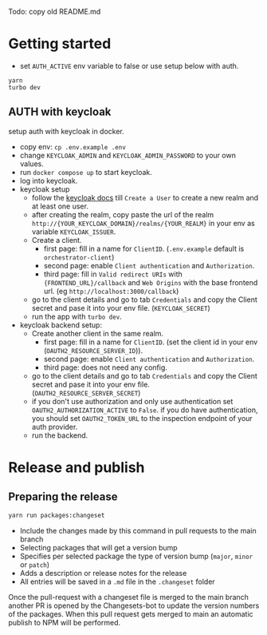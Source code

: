 Todo: copy old README.md

# Getting started

-   set `AUTH_ACTIVE` env variable to false or use setup below with auth.

```
yarn
turbo dev
```

## AUTH with keycloak

setup auth with keycloak in docker.

-   copy env: `cp .env.example .env`
-   change `KEYCLOAK_ADMIN` and `KEYCLOAK_ADMIN_PASSWORD` to your own values.
-   run `docker compose up` to start keycloak.
-   log into keycloak.
-   keycloak setup
    -   follow the [keycloak docs](https://www.keycloak.org/getting-started/getting-started-docker#_secure_the_first_application) till `Create a User` to create a new realm and at least one user.
    -   after creating the realm, copy paste the url of the realm `http://{YOUR_KEYCLOAK_DOMAIN}/realms/{YOUR_REALM}` in your env as variable `KEYCLOAK_ISSUER`.
    -   Create a client.
        -   first page: fill in a name for `ClientID`. (`.env.example` default is `orchestrator-client`)
        -   second page: enable `Client authentication` and `Authorization`.
        -   third page: fill in `Valid redirect URIs` with `{FRONTEND_URL}/callback` and `Web Origins` with the base frontend url. (eg `http://localhost:3000/callback`)
    -   go to the client details and go to tab `Credentials` and copy the Client secret and pase it into your env file. (`KEYCLOAK_SECRET`)
    -   run the app with `turbo dev`.
-   keycloak backend setup:
    -   Create another client in the same realm.
        -   first page: fill in a name for `ClientID`. (set the client id in your env (`OAUTH2_RESOURCE_SERVER_ID`)).
        -   second page: enable `Client authentication` and `Authorization`.
        -   third page: does not need any config.
    -   go to the client details and go to tab `Credentials` and copy the Client secret and pase it into your env file. (`OAUTH2_RESOURCE_SERVER_SECRET`)
    -   if you don't use authorization and only use authentication set `OAUTH2_AUTHORIZATION_ACTIVE` to `False`. if you do have authentication, you should set `OAUTH2_TOKEN_URL` to the inspection endpoint of your auth provider.
    -   run the backend.

# Release and publish

## Preparing the release

```bash
yarn run packages:changeset
```

-   Include the changes made by this command in pull requests to the main branch
-   Selecting packages that will get a version bump
-   Specifies per selected package the type of version bump (`major`, `minor` or `patch`)
-   Adds a description or release notes for the release
-   All entries will be saved in a `.md` file in the `.changeset` folder

Once the pull-request with a changeset file is merged to the main branch another PR is opened by the Changesets-bot to update the version numbers of the packages. When this pull request gets merged to main an automatic publish to NPM will be performed.
